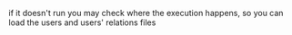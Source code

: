 if it doesn't run you may check where the execution happens, so you can load the users and users' relations files 